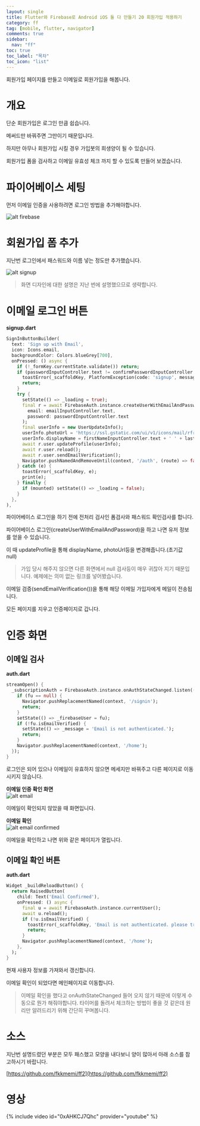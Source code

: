 ```yaml
---
layout: single
title: Flutter와 Firebase로 Android iOS 둘 다 만들기 20 회원가입 적용하기
category: ff
tag: [mobile, flutter, navigator]
comments: true
sidebar:
  nav: "ff"
toc: true
toc_label: "목차"
toc_icon: "list"
---
```


회원가입 페이지를 만들고 이메일로 회원가입을 해봅니다.

# 개요

단순 회원가입은 로그인 만큼 쉽습니다.

메써드만 바꿔주면 그만이기 때문입니다.

하지만 아무나 회원가입 시킬 경우 가입봇의 희생양이 될 수 있습니다.

회원가입 폼을 검사하고 이메일 유효성 체크 까지 할 수 있도록 만들어 보겠습니다.

# 파이어베이스 세팅

먼저 이메일 인증을 사용하려면 로그인 방법을 추가해야합니다.

![alt firebase](/images/ff/2020-03-27_19.51.55.png)

# 회원가입 폼 추가

지난번 로그인에서 패스워드와 이름 넣는 정도만 추가했습니다.

![alt signup](/images/ff/2020-03-27_20.56.51.png)

> 화면 디자인에 대한 설명은 지난 번에 설명했으므로 생략합니다.

# 이메일 로그인 버튼

**signup.dart**  
```dart
SignInButtonBuilder(
  text: 'Sign up with Email',
  icon: Icons.email,
  backgroundColor: Colors.blueGrey[700],
  onPressed: () async {
    if (!_formKey.currentState.validate()) return;
    if (passwordInputController.text != confirmPasswordInputController.text) {
      toastError(_scaffoldKey, PlatformException(code: 'signup', message: 'Please check your password again.'));
      return;
    }
    try {
      setState(() => _loading = true);
      final r = await FirebaseAuth.instance.createUserWithEmailAndPassword(
        email: emailInputController.text, 
        password: passwordInputController.text
      );
      final userInfo = new UserUpdateInfo();
      userInfo.photoUrl = 'https://ssl.gstatic.com/ui/v1/icons/mail/rfr/logo_gmail_lockup_default_1x.png';
      userInfo.displayName = firstNameInputController.text + ' ' + lastNameInputController.text;
      await r.user.updateProfile(userInfo);
      await r.user.reload();
      await r.user.sendEmailVerification();
      Navigator.pushNamedAndRemoveUntil(context, '/auth', (route) => false);
    } catch (e) {
      toastError(_scaffoldKey, e);
      print(e);
    } finally {
      if (mounted) setState(() => _loading = false);
    }      
  },
),
```

파이어베이스 로그인을 하기 전에 전처리 검사인 폼검사와 패스워드 확인검사를 합니다.

파이어베이스 로그인(createUserWithEmailAndPassword)을 하고 나면 유저 정보를 얻을 수 있습니다.

이 때 updateProfile을 통해 displayName, photoUrl등을 변경해줍니다.(초기값 null)

> 가입 당시 해주지 않으면 다른 화면에서 null 검사등이 매우 귀찮아 지기 때문입니다. 예제에는 의미 없는 링크를 넣어봤습니다.
  
이메일 검증(sendEmailVerification())을 통해 해당 이메일 가입자에게 메일이 전송됩니다.

모든 페이지를 지우고 인증페이지로 갑니다.

# 인증 화면 

## 이메일 검사

**auth.dart**  
```dart
streamOpen() {
  _subscriptionAuth = FirebaseAuth.instance.onAuthStateChanged.listen((fu) {
    if (fu == null) { 
      Navigator.pushReplacementNamed(context, '/signin');
      return;
    }    
    setState(() => _firebaseUser = fu);
    if (!fu.isEmailVerified) {
      setState(() => _message = 'Email is not authenticated.');
      return; 
    }
    Navigator.pushReplacementNamed(context, '/home');
  });
}
```

로그인은 되어 있으나 이메일이 유효하지 않으면 메세지만 바꿔주고 다른 페이지로 이동시키지 않습니다.

**이메일 인증 확인 화면**  
![alt email](/images/ff/2020-03-27_21.17.07.png)

이메일이 확인되지 않았을 때 화면입니다.

**이메일 확인**  
![alt email confirmed](/images/ff/2020-03-27_21.11.48.png)

이메일을 확인하고 나면 위와 같은 페이지가 열립니다.

## 이메일 확인 버튼

**auth.dart**  
```dart
Widget _buildReloadButton() {
  return RaisedButton(
    child: Text('Email Confirmed'),
    onPressed: () async {
      final u = await FirebaseAuth.instance.currentUser();
      await u.reload();
      if (!u.isEmailVerified) {          
        toastError(_scaffoldKey, 'Email is not authenticated. please try again');          
        return;
      }
      Navigator.pushReplacementNamed(context, '/home');
    },
  );
}
```

현재 사용자 정보를 가져와서 갱신합니다.

이메일 확인이 되었다면 메인페이지로 이동합니다.

> 이메일 확인을 했다고 onAuthStateChanged 들어 오지 않기 때문에 이렇게 수동으로 뭔가 해줘야합니다. 타이머를 돌려서 체크하는 방법이 좋을 것 같은데 원리만 알려드리기 위해 간단히 꾸며봅니다.

# 소스

지난번 설명드렸던 부분은 모두 패스했고 모양을 내다보니 양이 많아서 아래 소스를 참고하시기 바랍니다.

[https://github.com/fkkmemi/ff2](https://github.com/fkkmemi/ff2)

# 영상

{% include video id="0xAHKCJ7Qhc" provider="youtube" %}
